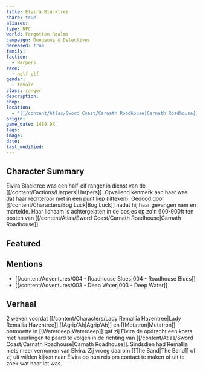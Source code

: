```yaml
---
title: Elvira Blacktree
share: true
aliases: 
type: NPC
world: Forgotten Realms
campaign: Dungeons & Detectives
deceased: true
family: 
faction:
  - Harpers
race:
  - half-elf
gender:
  - female
class: ranger
description: 
shop: 
location:
  - "[[/content/Atlas/Sword Coast/Carnath Roadhouse|Carnath Roadhouse]]"
origin: 
game_date: 1489 DR
tags: 
image: 
date: 
last_modified:
---
```

## Character Summary
Elvira Blacktree was een half-elf ranger in dienst van de [[/content/Factions/Harpers|Harpers]]. Opvallend kenmerk aan haar was dat haar rechteroor niet in een punt liep (litteken). Gedood door [[/content/Characters/Bog Luck|Bog Luck]] nadat hij haar gevangen nam en martelde. Haar lichaam is achtergelaten in de bosjes op zo'n 600-900ft ten oosten van [[/content/Atlas/Sword Coast/Carnath Roadhouse|Carnath Roadhouse]].

## Featured

## Mentions
- [[/content/Adventures/004 - Roadhouse Blues|004 - Roadhouse Blues]]
- [[/content/Adventures/003 - Deep Water|003 - Deep Water]]

## Verhaal
2 weken voordat [[/content/Characters/Lady Remallia Haventree|Lady Remallia Haventree]] [[Agrip'Ah|Agrip'Ah]] en [[Metatron|Metatron]] ontmoette in [[Waterdeep|Waterdeep]] gaf zij Elvira de opdracht een koets met huurlingen te paard te volgen in de richting van [[/content/Atlas/Sword Coast/Carnath Roadhouse|Carnath Roadhouse]]. Sindsdien had Remallia niets meer vernomen van Elvira. Zij vroeg daarom [[The Band|The Band]] of zij uit wilden kijken naar Elvira op hun reis om contact te maken of uit te zoek wat haar lot was.